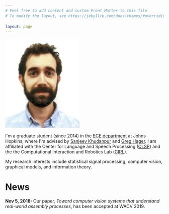 ```yaml
---
# Feel free to add content and custom Front Matter to this file.
# To modify the layout, see https://jekyllrb.com/docs/themes/#overriding-theme-defaults

layout: page
---
```


![photo](assets/headshot-cropped.jpeg)

I'm a graduate student (since 2014) in the [ECE department][ece-page] at Johns
Hopkins, where I'm advised by [Sanjeev Khudanpur][sanjeev-page] and
[Greg Hager][greg-page]. I am affiliated with the Center for Language and
Speech Processing ([CLSP][clsp]) and the the Computational Interaction and Robotics Lab
([CIRL][cirl]).

My research interests include statistical signal processing,
computer vision, graphical models, and information theory.


# News
**Nov 5, 2018:** Our paper, *Toward computer vision systems that understand
real-world assembly processes*, has been accepted at WACV 2019.

[ece-page]: https://engineering.jhu.edu/ece/
[sanjeev-page]: https://www.clsp.jhu.edu/faculty-pages/sanjeev/
[greg-page]: http://www.cs.jhu.edu/~hager/
[cirl]: https://cirl.lcsr.jhu.edu/
[clsp]: https://www.clsp.jhu.edu/
